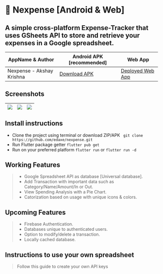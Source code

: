 # 💸 Nexpense [Android & Web]

## A simple cross-platform Expense-Tracker that uses GSheets API to store and retrieve your expenses in a Google spreadsheet.

AppName & Author  | Android APK [recommended] | Web App
------------- | ------------- | ------------- 
Nexpense - Akshay Krishna |  [Download APK](https://github.com/edaxe/nexpense/releases/tag/APK) | [Deployed Web App](https://edaxe.github.io) 

## Screenshots

| ![](https://github.com/edaxe/nexpense/blob/main/release/1.png)  | ![](https://github.com/edaxe/nexpense/blob/main/release/2.png) | ![](https://github.com/edaxe/nexpense/blob/main/release/3.png) |
| ------------- | ------------- | ------------- |

## Install instructions

- Clone the project using terminal or download ZIP/APK
``` git clone https://github.com/edaxe/nexpense.git```
- Run Flutter package getter
``` flutter pub get ```
- Run on your preferred platform
``` flutter run ``` or 
``` flutter run -d ```

## Working Features

> - Google Spreadsheet API as database [Universal database].
> - Add Transaction with important data such as Category/Name/Amount/In or Out.
> - View Spending Analysis with a Pie Chart.
> - Catorization based on usage with unique icons & colors.

## Upcoming Features

> - Firebase Authentication.
> - Databases unique to authenticated users.
> - Option to modify/delete a transaction.
> - Locally cached database.

## Instructions to use your own spreadsheet

> Follow this guide to create your own API keys 
[](https://github.com/edaxe/nexpense/blob/main/release/1.png)
